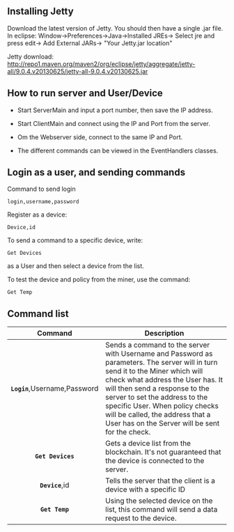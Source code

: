 ## Installing Jetty

Download the latest version of Jetty. You should then have a single .jar file.
In eclipse:
Window->Preferences->Java->Installed JREs-> Select jre and press edit-> Add External JARs-> "Your Jetty.jar location"

Jetty download: http://repo1.maven.org/maven2/org/eclipse/jetty/aggregate/jetty-all/9.0.4.v20130625/jetty-all-9.0.4.v20130625.jar

## How to run server and User/Device

* Start ServerMain and input a port number, then save the IP address.

* Start ClientMain and connect using the IP and Port from the server.

* Om the Webserver side, connect to the same IP and Port.

* The different commands can be viewed in the EventHandlers classes.


## Login as a user, and sending commands

Command to send login

    login,username,password

Register as a device:

    Device,id

To send a command to a specific device, write:

    Get Devices
  
as a User and then select a device from the list.

To test the device and policy from the miner, use the command:

    Get Temp

## Command list

| Command    | Description |
|:----------:|-------------|
| **`Login`**,Username,Password | Sends a command to the server with Username and Password as parameters. The server will in turn send it to the Miner which will check what address the User has. It will then send a response to the server to set the address to the specific User. When policy checks will be called, the address that a User has on the Server will be sent for the check.|
| **`Get Devices`** | Gets a device list from the blockchain. It's not guaranteed that the device is connected to the server. |
| **`Device`**,id | Tells the server that the client is a device with a specific ID|
| **`Get Temp`** | Using the selected device on the list, this command will send a data request to the device.|
